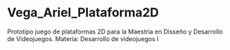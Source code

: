 # Vega_Ariel_Plataforma2D
 Prototipo juego de plataformas 2D para la Maestria en Disseño y Desarrollo de Videojuegos. Materia: Desarrollo de videojuegos I

